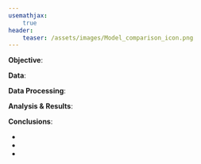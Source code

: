```yaml
---
usemathjax:
    true
header: 
    teaser: /assets/images/Model_comparison_icon.png
---
```


<object data="/assets/supplementaryfiles/Strock__Menden-Deuer_LO2020.pdf" width="1000" height="1000" type='application/pdf'></object>



__Objective__:


__Data__:


__Data Processing__:


__Analysis & Results__:


__Conclusions__:

- 
- 
- 
